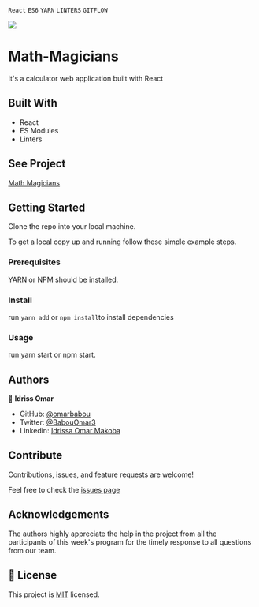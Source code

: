 `React` `ES6` `YARN` `LINTERS` `GITFLOW` <br>

![](https://img.shields.io/badge/Microverse-blueviolet)

# Math-Magicians

It's a calculator web application built with React

## Built With

- React
- ES Modules
- Linters

## See Project

[Math Magicians](https://idrissa-omar-math-magicians.netlify.app/)


## Getting Started

Clone the repo into your local machine.

To get a local copy up and running follow these simple example steps.

### Prerequisites

YARN or NPM should be installed.


### Install

run `yarn add` or `npm install`to install dependencies


### Usage
run yarn start or npm start.


## Authors

👤 **Idriss Omar**

- GitHub: [@omarbabou](https://github.com/omarbabou)
- Twitter: [@BabouOmar3](https://twitter.com/BabouOmar3)
- Linkedin: [Idrissa Omar Makoba](https://www.linkedin.com/in/idrissa-makoba-b5b906205/)

## Contribute

Contributions, issues, and feature requests are welcome!

Feel free to check the [issues page]()


## Acknowledgements

The authors highly appreciate the help in the project from all the participants of this week's program for the timely response to all questions from our team.

## 📝 License

This project is [MIT](./MIT.md) licensed.